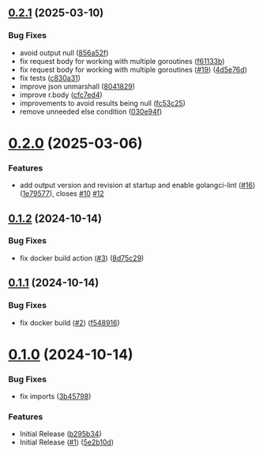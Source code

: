 ## [0.2.1](https://github.com/paulojmdias/lokxy/compare/0.2.0...0.2.1) (2025-03-10)


### Bug Fixes

* avoid output null ([856a52f](https://github.com/paulojmdias/lokxy/commit/856a52fe12269ebe3e61b506b0a3de12d25fc099))
* fix request body for working with multiple goroutines ([f61133b](https://github.com/paulojmdias/lokxy/commit/f61133b260b1bdedbd433d03c1db62cfc7ac7745))
* fix request body for working with multiple goroutines ([#19](https://github.com/paulojmdias/lokxy/issues/19)) ([4d5e76d](https://github.com/paulojmdias/lokxy/commit/4d5e76dc930dfe04cf45944ab51a6cf856e49f82))
* fix tests ([c830a31](https://github.com/paulojmdias/lokxy/commit/c830a3184ff7858d71d6cf549d2638d2c4e58b84))
* improve json unmarshall ([8041829](https://github.com/paulojmdias/lokxy/commit/8041829205035f59ff089ab8a5925d99830ba764))
* improve r.body ([cfc7ed4](https://github.com/paulojmdias/lokxy/commit/cfc7ed43eb7ac7498599246390dfc34ec8e014a2))
* improvements to avoid results being null ([fc53c25](https://github.com/paulojmdias/lokxy/commit/fc53c2538d13aa78cb45c4b6810c24a2e0f802dc))
* remove unneeded else condition ([030e94f](https://github.com/paulojmdias/lokxy/commit/030e94f38e8626f90c69c531ce6422faffcab82a))

# [0.2.0](https://github.com/paulojmdias/lokxy/compare/0.1.2...0.2.0) (2025-03-06)


### Features

* add output version and revision at startup and enable golangci-lint ([#16](https://github.com/paulojmdias/lokxy/issues/16)) ([1e79577](https://github.com/paulojmdias/lokxy/commit/1e795778741b237caa7c78194166c2685e86dcd9)), closes [#10](https://github.com/paulojmdias/lokxy/issues/10) [#12](https://github.com/paulojmdias/lokxy/issues/12)

## [0.1.2](https://github.com/paulojmdias/lokxy/compare/0.1.1...0.1.2) (2024-10-14)


### Bug Fixes

* fix docker build action ([#3](https://github.com/paulojmdias/lokxy/issues/3)) ([8d75c29](https://github.com/paulojmdias/lokxy/commit/8d75c295573e79c775221960a5f3f58f01aff08b))

## [0.1.1](https://github.com/paulojmdias/lokxy/compare/0.1.0...0.1.1) (2024-10-14)


### Bug Fixes

* fix docker build ([#2](https://github.com/paulojmdias/lokxy/issues/2)) ([f548916](https://github.com/paulojmdias/lokxy/commit/f54891619159b2ed984ec3968dbe49ad8c75f669))

# [0.1.0](https://github.com/paulojmdias/lokxy/compare/0.0.1...0.1.0) (2024-10-14)


### Bug Fixes

* fix imports ([3b45798](https://github.com/paulojmdias/lokxy/commit/3b45798b77848f3ec5b2860df7b540b32d8e8bfc))


### Features

* Initial Release ([b295b34](https://github.com/paulojmdias/lokxy/commit/b295b349b9b737b2c073f6dc496d6618e24287d5))
* Initial Release ([#1](https://github.com/paulojmdias/lokxy/issues/1)) ([5e2b10d](https://github.com/paulojmdias/lokxy/commit/5e2b10d8c75773abc10495c14b77b9bc54dba9ca))
